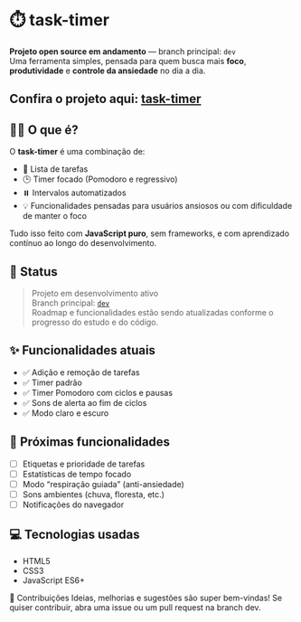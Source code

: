 # ⏱️ task-timer

**Projeto open source em andamento** — branch principal: `dev`  
Uma ferramenta simples, pensada para quem busca mais **foco**, **produtividade** e **controle da ansiedade** no dia a dia.

## Confira o projeto aqui: <a href="https://1freelipe.github.io/task-timer/task-timer/index.html">task-timer</a>

## 🧘‍♂️ O que é?

O **task-timer** é uma combinação de:

- 📝 Lista de tarefas
- 🕒 Timer focado (Pomodoro e regressivo)
- ⏸️ Intervalos automatizados
- 💡 Funcionalidades pensadas para usuários ansiosos ou com dificuldade de manter o foco

Tudo isso feito com **JavaScript puro**, sem frameworks, e com aprendizado contínuo ao longo do desenvolvimento.

## 🚧 Status

> Projeto em desenvolvimento ativo  
> Branch principal: [`dev`](https://github.com/seu-usuario/task-timer/tree/dev)  
> Roadmap e funcionalidades estão sendo atualizadas conforme o progresso do estudo e do código.

## ✨ Funcionalidades atuais

- ✅ Adição e remoção de tarefas
- ✅ Timer padrão
- ✅ Timer Pomodoro com ciclos e pausas
- ✅ Sons de alerta ao fim de ciclos
- ✅ Modo claro e escuro

## 📌 Próximas funcionalidades

- [ ] Etiquetas e prioridade de tarefas
- [ ] Estatísticas de tempo focado
- [ ] Modo “respiração guiada” (anti-ansiedade)
- [ ] Sons ambientes (chuva, floresta, etc.)
- [ ] Notificações do navegador

## 💻 Tecnologias usadas

- HTML5
- CSS3
- JavaScript ES6+

🤝 Contribuições
Ideias, melhorias e sugestões são super bem-vindas!
Se quiser contribuir, abra uma issue ou um pull request na branch dev.

